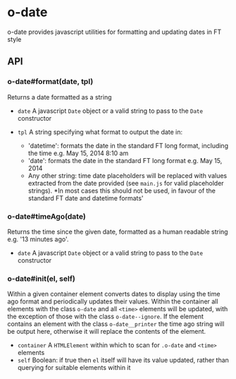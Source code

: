 # o-date

o-date provides javascript utilities for formatting and updating dates in FT style

## API

### o-date#format(date, tpl)

Returns a date formatted as a string

* `date` A javascript `Date` object or a valid string to pass to the `Date` constructor
* `tpl`  A string specifying what format to output the date in:

     - 'datetime': formats the date in the standard FT long format, including the time e.g. May 15, 2014 8:10 am
     - 'date': formats the date in the standard FT long format e.g. May 15, 2014
     - Any other string: time date placeholders will be replaced with values extracted from the date provided (see `main.js` for valid placeholder strings). *In most cases this should not be used, in favour of the standard FT date and datetime formats'

### o-date#timeAgo(date)

Returns the time since the given date, formatted as a human readable string e.g. '13 minutes ago'. 

* `date` A javascript `Date` object or a valid string to pass to the `Date` constructor

### o-date#init(el, self) 

Within a given container element converts dates to display using the time ago format and periodically updates their values. Within the container all elements with the class `o-date` and all `<time>` elements will be updated, with the exception of those with the class `o-date--ignore`. If the element contains an element with the class `o-date__printer` the time ago string will be output here, otherwise it will replace the contents of the element.

* `container` A `HTMLElement` within which to scan for `.o-date` and `<time>` elements
* `self` Boolean: if true then `el` itself will have its value updated, rather than querying for suitable elements within it